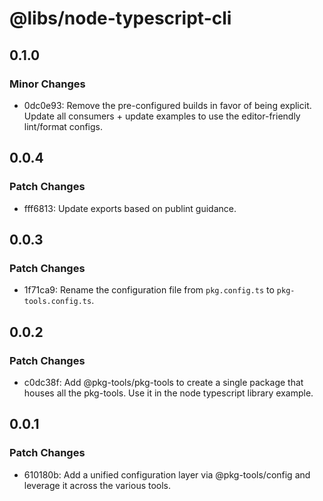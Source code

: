 # @libs/node-typescript-cli

## 0.1.0

### Minor Changes

-   0dc0e93: Remove the pre-configured builds in favor of being explicit. Update all consumers + update examples to use the editor-friendly lint/format configs.

## 0.0.4

### Patch Changes

-   fff6813: Update exports based on publint guidance.

## 0.0.3

### Patch Changes

-   1f71ca9: Rename the configuration file from `pkg.config.ts` to `pkg-tools.config.ts`.

## 0.0.2

### Patch Changes

-   c0dc38f: Add @pkg-tools/pkg-tools to create a single package that houses all the pkg-tools. Use it in the node typescript library example.

## 0.0.1

### Patch Changes

-   610180b: Add a unified configuration layer via @pkg-tools/config and leverage it across the various tools.
